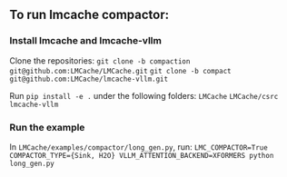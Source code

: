 ## To run lmcache compactor:
### Install lmcache and lmcache-vllm
Clone the repositories:
```git clone -b compaction git@github.com:LMCache/LMCache.git```
```git clone -b compact git@github.com:LMCache/lmcache-vllm.git```

Run ```pip install -e .``` under the following folders:
```LMCache```
```LMCache/csrc```
```lmcache-vllm```

### Run the example
In ```LMCache/examples/compactor/long_gen.py```, run: 
```LMC_COMPACTOR=True COMPACTOR_TYPE={Sink, H2O} VLLM_ATTENTION_BACKEND=XFORMERS python long_gen.py```